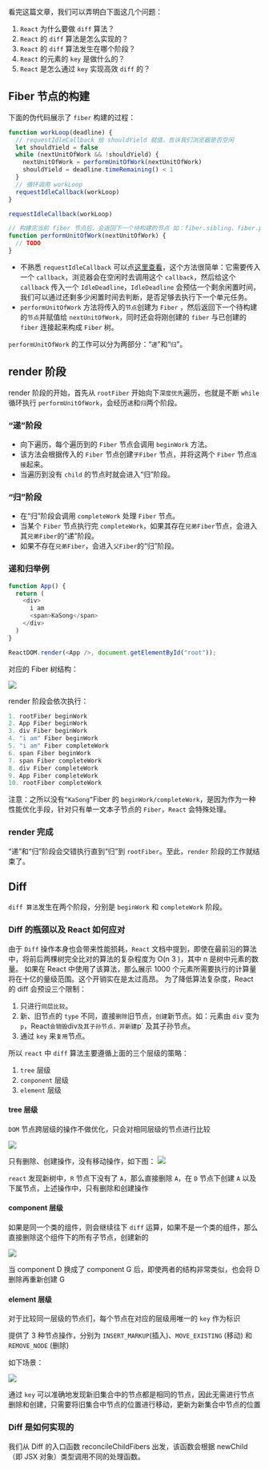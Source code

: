看完这篇文章，我们可以弄明白下面这几个问题：

1. `React` 为什么要做 `diff` 算法？
2. `React` 的 `diff` 算法是怎么实现的？
3. `React` 的 `diff` 算法发生在哪个阶段？
4. `React` 的元素的 `key` 是做什么的？
5. `React` 是怎么通过 `key` 实现高效 `diff` 的？

## Fiber 节点的构建

下面的伪代码展示了 `fiber` 构建的过程：

```js
function workLoop(deadline) {
  // requestIdleCallback 给 shouldYield 赋值，告诉我们浏览器是否空闲
  let shouldYield = false
  while (nextUnitOfWork && !shouldYield) {
    nextUnitOfWork = performUnitOfWork(nextUnitOfWork)
    shouldYield = deadline.timeRemaining() < 1
  }
  // 循环调用 workLoop
  requestIdleCallback(workLoop)
}

requestIdleCallback(workLoop)

// 构建完当前 fiber 节点后，会返回下一个待构建的节点 如：fiber.sibling、fiber.parent...
function performUnitOfWork(nextUnitOfWork) {
  // TODO
}
```

- 不熟悉 `requestIdleCallback` 可以点[这里查看](https://developer.mozilla.org/zh-CN/docs/Web/API/Window/requestIdleCallback)，这个方法很简单：它需要传入一个 `callback`，浏览器会在空闲时去调用这个 `callback`，然后给这个 `callback` 传入一个 `IdleDeadline`，`IdleDeadline` 会预估一个剩余闲置时间，我们可以通过还剩多少闲置时间去判断，是否足够去执行下一个单元任务。
- `performUnitOfWork` 方法将传入的`节点`创建为 `Fiber` ，然后返回下一个待构建的`节点`并赋值给 `nextUnitOfWork`，同时还会将刚创建的 `fiber` 与已创建的 `fiber` 连接起来构成 `Fiber` 树。

`performUnitOfWork` 的工作可以分为两部分：“`递`”和“`归`”。

## render 阶段

render 阶段的开始，首先从 `rootFiber` 开始向下`深度优先`遍历，也就是不断 `while` 循环执行 `performUnitOfWork`，会经历`递`和`归`两个阶段。

### “递”阶段

- 向下遍历，每个遍历到的 `Fiber` 节点会调用 `beginWork` 方法。
- 该方法会根据传入的 `Fiber` 节点创建`子Fiber` 节点，并将这两个 `Fiber` 节点`连接`起来。
- 当遍历到没有 `child` 的节点时就会进入“归”阶段。

### “归”阶段

- 在“归”阶段会调用 `completeWork`  处理 `Fiber` 节点。
- 当某个 `Fiber` 节点执行完 `completeWork`，如果其存在`兄弟Fiber`节点，会进入其`兄弟Fiber`的“递”阶段。
- 如果不存在`兄弟Fiber`，会进入`父Fiber`的“归”阶段。

### 递和归举例
```js
function App() {
  return (
    <div>
      i am
      <span>KaSong</span>
    </div>
  )
}

ReactDOM.render(<App />, document.getElementById("root"));
```
对应的 Fiber 树结构：

![](https://chao31.github.io/pics/img/202303211355838.png)

render 阶段会依次执行：

```js
1. rootFiber beginWork
2. App Fiber beginWork
3. div Fiber beginWork
4. "i am" Fiber beginWork
5. "i am" Fiber completeWork
6. span Fiber beginWork
7. span Fiber completeWork
8. div Fiber completeWork
9. App Fiber completeWork
10. rootFiber completeWork
```

注意：之所以没有`“KaSong”`Fiber 的 `beginWork/completeWork`，是因为作为一种性能优化手段，针对只有单一文本子节点的 `Fiber`，`React` 会特殊处理。

### render 完成

“递”和“归”阶段会交错执行直到“归”到 `rootFiber`。至此，`render` 阶段的工作就结束了。

## Diff

`diff 算法`发生在两个阶段，分别是 `beginWork` 和 `completeWork` 阶段。

### Diff 的瓶颈以及 React 如何应对

由于 `Diff` 操作本身也会带来性能损耗，`React` 文档中提到，即使在最前沿的算法中，将前后两棵树完全比对的算法的复杂程度为 O(n 3 )，其中 n 是树中元素的数量。
如果在 React 中使用了该算法，那么展示 1000 个元素所需要执行的计算量将在十亿的量级范围。这个开销实在是太过高昂。
为了降低算法复杂度，React 的 diff 会预设三个限制：

1. 只进行`同层比较`。
2. 新、旧节点的 `type` 不同，直接`删除`旧节点，`创建`新节点。如：元素由 `div` 变为 `p`，React` 会销毁 `div` 及其子孙节点，并新建 `p` 及其子孙节点。
3. 通过 `key` 来`复用`节点。

所以 `react` 中 `diff` 算法主要遵循上面的三个层级的策略：

1. `tree` 层级
2. `conponent` 层级
3. `element` 层级

#### tree 层级

`DOM` 节点跨层级的操作不做优化，只会对相同层级的节点进行比较

![](https://chao31.github.io/pics/img/202303211415634.png)

只有删除、创建操作，没有移动操作，如下图：
![](https://chao31.github.io/pics/img/202303211416464.png)

`react` 发现新树中，`R` 节点下没有了 `A`，那么直接删除 `A`，在 `D` 节点下创建 `A` 以及下属节点，上述操作中，只有删除和创建操作

#### component 层级

如果是同一个类的组件，则会继续往下 `diff` 运算，如果不是一个类的组件，那么直接删除这个组件下的所有子节点，创建新的

![](https://chao31.github.io/pics/img/202303211418926.png)

当 component D 换成了 component G 后，即使两者的结构非常类似，也会将 D 删除再重新创建 G

#### element 层级
对于比较同一层级的节点们，每个节点在对应的层级用唯一的 `key` 作为标识

提供了 3 种节点操作，分别为 `INSERT_MARKUP`(插入)、`MOVE_EXISTING` (移动) 和 `REMOVE_NODE` (删除)

如下场景：

![](https://chao31.github.io/pics/img/202303211419967.png)

通过 `key` 可以准确地发现新旧集合中的节点都是相同的节点，因此无需进行节点删除和创建，只需要将旧集合中节点的位置进行移动，更新为新集合中节点的位置

### Diff 是如何实现的

我们从 Diff 的入口函数 reconcileChildFibers 出发，该函数会根据 newChild（即 JSX 对象）类型调用不同的处理函数。




